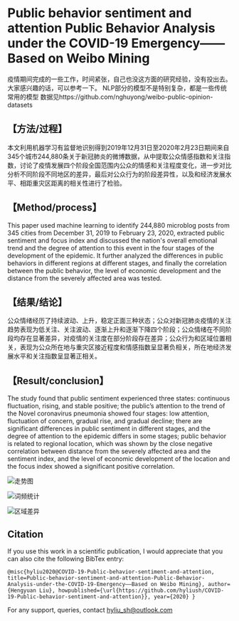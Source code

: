 # Public behavior sentiment and attention Public Behavior Analysis under the COVID-19 Emergency——Based on Weibo Mining
疫情期间完成的一些工作，时间紧张，自己也没这方面的研究经验，没有投出去。大家感兴趣的话，可以参考一下。
NLP部分的模型不是特别复杂，都是一些传统常用的模型
数据见https://github.com/nghuyong/weibo-public-opinion-datasets
## 【方法/过程】
本文利用机器学习有监督地识别得到2019年12月31日至2020年2月23日期间来自345个城市244,880条关于新冠肺炎的微博数据，从中提取公众情感指数和关注指数，讨论了疫情发展四个阶段全国范围内公众的情感和关注程度变化，进一步对比分析不同阶段不同地区的差异，最后对公众行为的阶段差异性，以及和经济发展水平、相距重灾区距离的相关性进行了检验。


## 【Method/process】
This paper used machine learning to identify 244,880 microblog posts from 345 cities from December 31, 2019 to February 23, 2020, extracted public sentiment and focus index and discussed the nation's overall emotional trend and the degree of attention to this event in the four stages of the development of the epidemic. It further analyzed the differences in public behaviors in different regions at different stages, and finally the correlation between the public behavior, the level of economic development and the distance from the severely affected area was tested.


## 【结果/结论】
公众情绪经历了持续波动、上升，稳定正面三种状态；公众对新冠肺炎疫情的关注趋势表现为低关注、关注波动、逐渐上升和逐渐下降四个阶段；公众情绪在不同阶段均存在显著差异，对疫情的关注度在部分阶段存在差异；公众行为和区域位置相关，表现为公众所在地与重灾区接近程度和情感指数呈显著负相关，所在地经济发展水平和关注指数呈显著正相关。
## 【Result/conclusion】
The study found that public sentiment experienced three states: continuous fluctuation, rising, and stable positive; the public’s attention to the trend of the Novel coronavirus pneumonia showed four stages: low attention, fluctuation of concern, gradual rise, and gradual decline; there are significant differences in public sentiment in different stages, and the degree of attention to the epidemic differs in some stages; public behavior is related to regional location, which was shown by the close negative correlation between distance from the severely affected area and the sentiment index, and the level of economic development of the location and the focus index showed a significant positive correlation.


![走势图](https://github.com/hyliush/COVID-19-Public-behavior-sentiment-and-attention/tree/master/images/走势图_.png)


![词频统计](https://github.com/hyliush/COVID-19-Public-behavior-sentiment-and-attention/tree/master/images/词频统计_.png)


![区域差异](https://github.com/hyliush/COVID-19-Public-behavior-sentiment-and-attention/tree/master/images/情感指数和关注指数.jpg)

## Citation
If you use this work in a scientific publication, I would appreciate that you can also cite the following BibTex entry:


`@misc{hyliu2020@COVID-19-Public-behavior-sentiment-and-attention,
  title=Public-behavior-sentiment-and-attention-Public-Behavior-Analysis-under-the-COVID-19-Emergency——Based on Weibo Mining},
  author={Hengyuan Liu},
  howpublished={\url{https://github.com/hyliush/COVID-19-Public-behavior-sentiment-and-attention}},
  year={2020}
}`

For any support, queries, contact hyliu_sh@outlook.com

